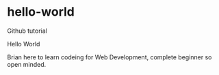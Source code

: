 # hello-world
Github tutorial

Hello World

Brian here to learn codeing for Web Development, complete beginner so open minded.
